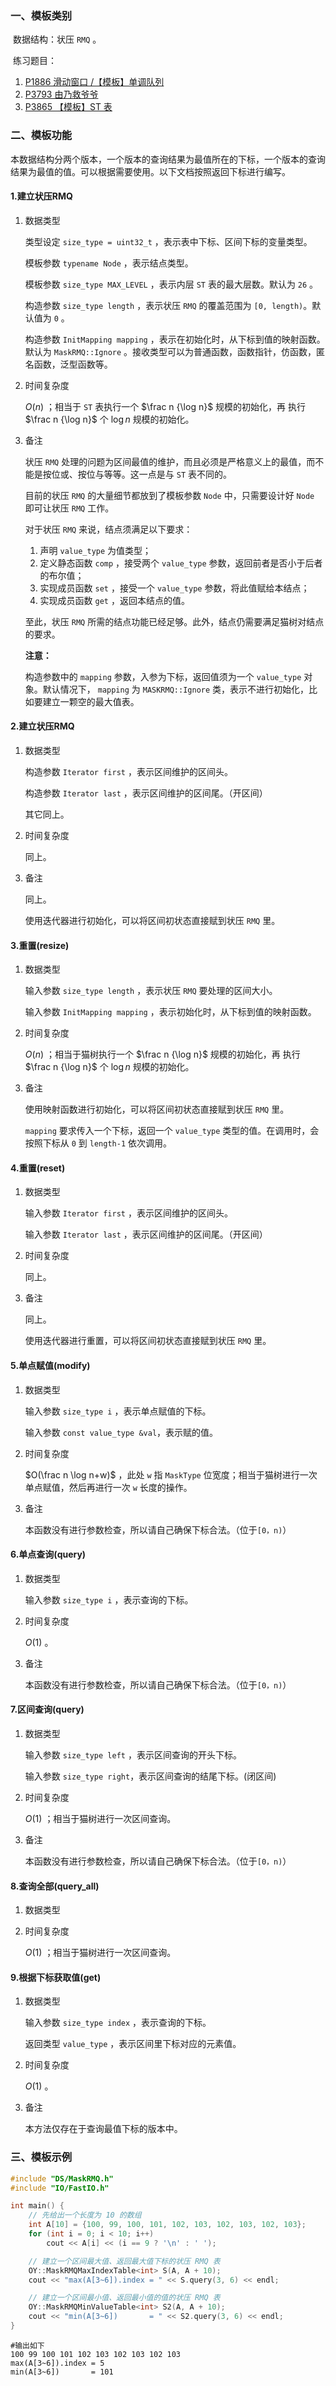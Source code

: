 ### 一、模板类别

​	数据结构：状压 `RMQ` 。

​	练习题目：

1. [P1886 滑动窗口 /【模板】单调队列](https://www.luogu.com.cn/problem/P1886)
2. [P3793 由乃救爷爷](https://www.luogu.com.cn/problem/P3793)
3. [P3865 【模板】ST 表](https://www.luogu.com.cn/problem/P3865)


### 二、模板功能

​		本数据结构分两个版本，一个版本的查询结果为最值所在的下标，一个版本的查询结果为最值的值。可以根据需要使用。以下文档按照返回下标进行编写。

#### 1.建立状压RMQ

1. 数据类型

   类型设定 `size_type = uint32_t` ，表示表中下标、区间下标的变量类型。

   模板参数 `typename Node` ，表示结点类型。

   模板参数 `size_type MAX_LEVEL` ，表示内层 `ST` 表的最大层数。默认为 `26` 。

   构造参数 `size_type length` ，表示状压 `RMQ` 的覆盖范围为 `[0, length)`。默认值为 `0` 。

   构造参数 `InitMapping mapping` ，表示在初始化时，从下标到值的映射函数。默认为 `MaskRMQ::Ignore` 。接收类型可以为普通函数，函数指针，仿函数，匿名函数，泛型函数等。

2. 时间复杂度

    $O(n)$ ；相当于 `ST` 表执行一个 $\frac n {\log n}$ 规模的初始化，再 执行 $\frac n {\log n}$ 个 $\log n$ 规模的初始化。

3. 备注

   状压 `RMQ` 处理的问题为区间最值的维护，而且必须是严格意义上的最值，而不能是按位或、按位与等等。这一点是与 `ST` 表不同的。

   目前的状压 `RMQ` 的大量细节都放到了模板参数 `Node` 中，只需要设计好 `Node` 即可让状压 `RMQ` 工作。
   
   对于状压 `RMQ` 来说，结点须满足以下要求：
   
   1. 声明 `value_type` 为值类型；
   2. 定义静态函数 `comp` ，接受两个 `value_type` 参数，返回前者是否小于后者的布尔值；
   3. 实现成员函数 `set` ，接受一个 `value_type` 参数，将此值赋给本结点；
   4. 实现成员函数 `get` ，返回本结点的值。
   
   至此，状压 `RMQ` 所需的结点功能已经足够。此外，结点仍需要满足猫树对结点的要求。
   
   **注意：**
   
   构造参数中的 `mapping` 参数，入参为下标，返回值须为一个 `value_type` 对象。默认情况下， `mapping` 为 `MASKRMQ::Ignore` 类，表示不进行初始化，比如要建立一颗空的最大值表。

#### 2.建立状压RMQ

1. 数据类型

   构造参数 `Iterator first` ，表示区间维护的区间头。

   构造参数 `Iterator last` ，表示区间维护的区间尾。（开区间）

   其它同上。

2. 时间复杂度

   同上。

3. 备注

   同上。

   使用迭代器进行初始化，可以将区间初状态直接赋到状压 `RMQ` 里。


#### 3.重置(resize)

1. 数据类型

   输入参数 `size_type length` ，表示状压 `RMQ` 要处理的区间大小。

   输入参数 `InitMapping mapping` ，表示初始化时，从下标到值的映射函数。

2. 时间复杂度

    $O(n)$ ；相当于猫树执行一个 $\frac n {\log n}$ 规模的初始化，再 执行 $\frac n {\log n}$ 个 $\log n$ 规模的初始化。

3. 备注

   使用映射函数进行初始化，可以将区间初状态直接赋到状压 `RMQ` 里。

    `mapping` 要求传入一个下标，返回一个 `value_type` 类型的值。在调用时，会按照下标从 `0` 到 `length-1` 依次调用。

#### 4.重置(reset)

1. 数据类型

   输入参数 `Iterator first` ，表示区间维护的区间头。

   输入参数 `Iterator last` ，表示区间维护的区间尾。（开区间）

2. 时间复杂度

   同上。

3. 备注

   同上。

   使用迭代器进行重置，可以将区间初状态直接赋到状压 `RMQ` 里。


#### 5.单点赋值(modify)

1. 数据类型

   输入参数 `size_type i​` ，表示单点赋值的下标。

   输入参数 `const value_type &val​` ，表示赋的值。

2. 时间复杂度

   $O(\frac n \log n+w)$ ，此处 `w` 指 `MaskType` 位宽度；相当于猫树进行一次单点赋值，然后再进行一次 `w` 长度的操作。

3. 备注

   本函数没有进行参数检查，所以请自己确保下标合法。（位于`[0，n)`）

#### 6.单点查询(query)

1. 数据类型

   输入参数 `size_type i` ，表示查询的下标。

2. 时间复杂度

   $O(1)$ 。

3. 备注

   本函数没有进行参数检查，所以请自己确保下标合法。（位于`[0，n)`）


#### 7.区间查询(query)

1. 数据类型

   输入参数 `size_type left​` ，表示区间查询的开头下标。

   输入参数 `size_type right​`，表示区间查询的结尾下标。(闭区间)

2. 时间复杂度

    $O(1)$ ；相当于猫树进行一次区间查询。

3. 备注

   本函数没有进行参数检查，所以请自己确保下标合法。（位于`[0，n)`）

#### 8.查询全部(query_all)

1. 数据类型

2. 时间复杂度

   $O(1)$ ；相当于猫树进行一次区间查询。

#### 9.根据下标获取值(get)

1. 数据类型

   输入参数 `size_type index` ，表示查询的下标。

   返回类型 `value_type` ，表示区间里下标对应的元素值。

2. 时间复杂度

   $O(1)$ 。

3. 备注

   本方法仅存在于查询最值下标的版本中。

### 三、模板示例

```c++
#include "DS/MaskRMQ.h"
#include "IO/FastIO.h"

int main() {
    // 先给出一个长度为 10 的数组
    int A[10] = {100, 99, 100, 101, 102, 103, 102, 103, 102, 103};
    for (int i = 0; i < 10; i++)
        cout << A[i] << (i == 9 ? '\n' : ' ');

    // 建立一个区间最大值、返回最大值下标的状压 RMQ 表
    OY::MaskRMQMaxIndexTable<int> S(A, A + 10);
    cout << "max(A[3~6]).index = " << S.query(3, 6) << endl;

    // 建立一个区间最小值、返回最小值的值的状压 RMQ 表
    OY::MaskRMQMinValueTable<int> S2(A, A + 10);
    cout << "min(A[3~6])       = " << S2.query(3, 6) << endl;
}
```

```
#输出如下
100 99 100 101 102 103 102 103 102 103
max(A[3~6]).index = 5
min(A[3~6])       = 101

```

